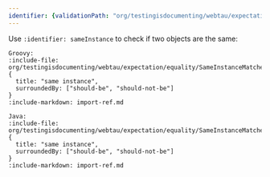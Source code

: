 ```yaml
---
identifier: {validationPath: "org/testingisdocumenting/webtau/expectation/equality/SameInstanceMatcherJavaTest.java"}
---
```


Use `:identifier: sameInstance` to check if two objects are the same:

```tabs
Groovy: 
:include-file: org/testingisdocumenting/webtau/expectation/equality/SameInstanceMatcherGroovyTest.groovy {
  title: "same instance",
  surroundedBy: ["should-be", "should-not-be"]
} 
:include-markdown: import-ref.md

Java: 
:include-file: org/testingisdocumenting/webtau/expectation/equality/SameInstanceMatcherJavaTest.java {
  title: "same instance",
  surroundedBy: ["should-be", "should-not-be"]
} 
:include-markdown: import-ref.md
```